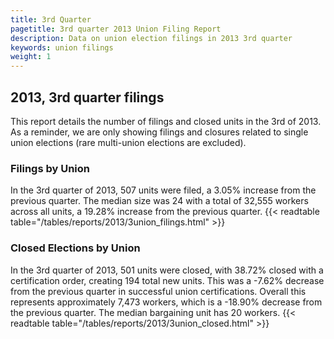 ```yaml
---
title: 3rd Quarter 
pagetitle: 3rd quarter 2013 Union Filing Report
description: Data on union election filings in 2013 3rd quarter 
keywords: union filings
weight: 1
---
```


## 2013, 3rd quarter filings

This report details the number of filings and closed units in the 3rd of 2013. As a reminder, we are only showing filings and closures related to single union elections (rare multi-union elections are excluded).

### Filings by Union
In the 3rd quarter of 2013, 507 units were filed, a 3.05% increase from the previous quarter. The median size was 24 with a total of 32,555 workers across all units, a 19.28% increase from the previous quarter.
{{< readtable table="/tables/reports/2013/3union_filings.html" >}}

### Closed Elections by Union
In the 3rd quarter of 2013, 501 units were closed, with 38.72% closed with a certification order, creating 194 total new units. This was a -7.62% decrease from the previous quarter in successful union certifications. Overall this represents approximately 7,473 workers, which is a -18.90% decrease from the previous quarter. The median bargaining unit has 20 workers.
{{< readtable table="/tables/reports/2013/3union_closed.html" >}}

